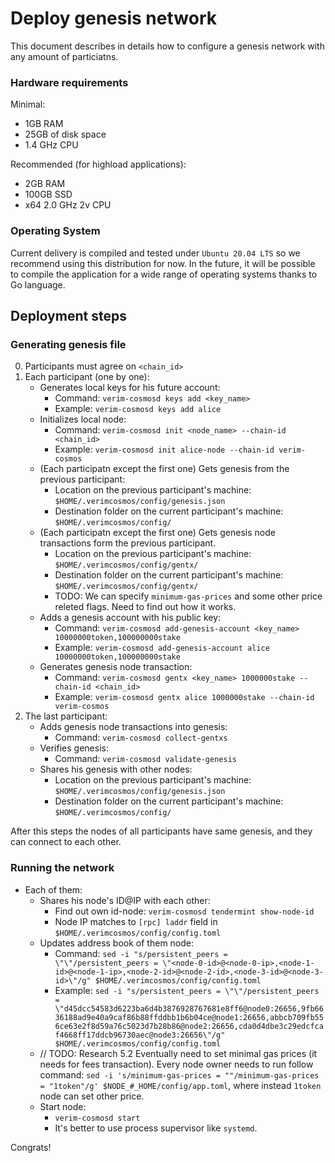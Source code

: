 # Deploy genesis network

This document describes in details how to configure a genesis network with any amount of particiatns.

### Hardware requirements

Minimal:
- 1GB RAM
- 25GB of disk space
- 1.4 GHz CPU

Recommended (for highload applications):
- 2GB RAM
- 100GB SSD
- x64 2.0 GHz 2v CPU

### Operating System

Current delivery is compiled and tested under `Ubuntu 20.04 LTS` so we recommend using this distribution for now. In the future, it will be possible to compile the application for a wide range of operating systems thanks to Go language.

## Deployment steps

### Generating genesis file

0. Participants must agree on `<chain_id>`
1. Each participant (one by one):
    - Generates local keys for his future account:  
        - Command: `verim-cosmosd keys add <key_name>`
        - Example: `verim-cosmosd keys add alice`
    - Initializes local node:
        - Command: `verim-cosmosd init <node_name> --chain-id <chain_id>`
        - Example: `verim-cosmosd init alice-node --chain-id verim-cosmos`
    - (Each participatn except the first one) Gets genesis from the previous participant:
        - Location on the previous participant's machine: `$HOME/.verimcosmos/config/genesis.json`
        - Destination folder on the current participant's machine: `$HOME/.verimcosmos/config/`
    - (Each participatn except the first one) Gets genesis node transactions form the previous participant.
        - Location on the previous participant's machine: `$HOME/.verimcosmos/config/gentx/`
        - Destination folder on the current participant's machine: `$HOME/.verimcosmos/config/gentx/`
        - TODO: We can specify `minimum-gas-prices` and some other price releted flags. Need to find out how it works.
    - Adds a genesis account with his public key:
        - Command: `verim-cosmosd add-genesis-account <key_name> 10000000token,100000000stake`
        - Example: `verim-cosmosd add-genesis-account alice 10000000token,100000000stake`
    - Generates genesis node transaction:
        - Command: `verim-cosmosd gentx <key_name> 1000000stake --chain-id <chain_id>`
        - Example: `verim-cosmosd gentx alice 1000000stake --chain-id verim-cosmos`
2. The last participant:
    - Adds genesis node transactions into genesis:
        - Command: `verim-cosmosd collect-gentxs`
    - Verifies genesis:
        - Command: `verim-cosmosd validate-genesis`
    - Shares his genesis with other nodes:
        - Location on the previous participant's machine: `$HOME/.verimcosmos/config/genesis.json`
        - Destination folder on the current participant's machine: `$HOME/.verimcosmos/config/`

After this steps the nodes of all participants have same genesis, and they can connect to each other.

### Running the network

- Each of them:
    - Shares his node's ID@IP with each other:
        - Find out own id-node: `verim-cosmosd tendermint show-node-id`
        - Node IP matches to `[rpc] laddr` field in `$HOME/.verimcosmos/config/config.toml`
    -  Updates address book of them node:
        - Command: `sed -i "s/persistent_peers = \"\"/persistent_peers = \"<node-0-id>@<node-0-ip>,<node-1-id>@<node-1-ip>,<node-2-id>@<node-2-id>,<node-3-id>@<node-3-id>\"/g" $HOME/.verimcosmos/config/config.toml`
        - Example: `sed -i "s/persistent_peers = \"\"/persistent_peers = \"d45dcc54583d6223ba6d4b3876928767681e8ff6@node0:26656,9fb6636188ad9e40a9caf86b88ffddbb1b6b04ce@node1:26656,abbcb709fb556ce63e2f8d59a76c5023d7b28b86@node2:26656,cda0d4dbe3c29edcfcaf4668ff17ddcb96730aec@node3:26656\"/g" $HOME/.verimcosmos/config/config.toml`
    - // TODO: Research 5.2 Eventually need to set minimal gas prices (it needs for fees transaction). Every node owner needs to run follow command: `sed -i 's/minimum-gas-prices = ""/minimum-gas-prices = "1token"/g' $NODE_#_HOME/config/app.toml`, where instead `1token` node can set other price.
    - Start node:
        - `verim-cosmosd start`
        - It's better to use process supervisor like `systemd`.


Congrats!
